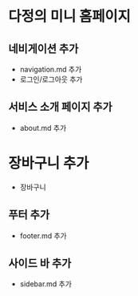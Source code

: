 # 다정의 미니 홈페이지


## 네비게이션 추가
- navigation.md 추가
- 로그인/로그아웃 추가

## 서비스 소개 페이지 추가
- about.md 추가

# 장바구니 추가
- 장바구니

## 푸터 추가
- footer.md 추가

## 사이드 바 추가
- sidebar.md 추가